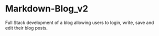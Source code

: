 # Markdown-Blog_v2
Full Stack development of a blog allowing users to login, write, save and edit their blog posts.
